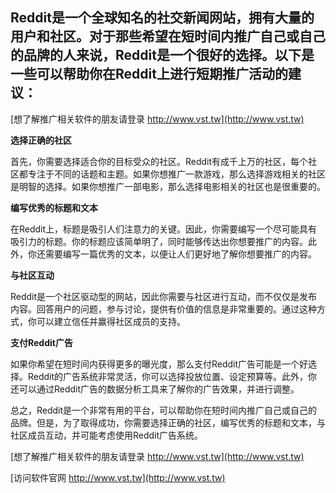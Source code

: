 ## **Reddit是一个全球知名的社交新闻网站，拥有大量的用户和社区。对于那些希望在短时间内推广自己或自己的品牌的人来说，Reddit是一个很好的选择。以下是一些可以帮助你在Reddit上进行短期推广活动的建议：**

[想了解推广相关软件的朋友请登录 http://www.vst.tw](http://www.vst.tw)

**选择正确的社区**

首先，你需要选择适合你的目标受众的社区。Reddit有成千上万的社区，每个社区都专注于不同的话题和主题。如果你想推广一款游戏，那么选择游戏相关的社区是明智的选择。如果你想推广一部电影，那么选择电影相关的社区也是很重要的。

**编写优秀的标题和文本**

在Reddit上，标题是吸引人们注意力的关键。因此，你需要编写一个尽可能具有吸引力的标题。你的标题应该简单明了，同时能够传达出你想要推广的内容。此外，你还需要编写一篇优秀的文本，以便让人们更好地了解你想要推广的内容。

**与社区互动**

Reddit是一个社区驱动型的网站，因此你需要与社区进行互动，而不仅仅是发布内容。回答用户的问题，参与讨论，提供有价值的信息是非常重要的。通过这种方式，你可以建立信任并赢得社区成员的支持。

**支付Reddit广告**

如果你希望在短时间内获得更多的曝光度，那么支付Reddit广告可能是一个好选择。Reddit的广告系统非常灵活，你可以选择投放位置、设定预算等。此外，你还可以通过Reddit广告的数据分析工具来了解你的广告效果，并进行调整。

总之，Reddit是一个非常有用的平台，可以帮助你在短时间内推广自己或自己的品牌。但是，为了取得成功，你需要选择正确的社区，编写优秀的标题和文本，与社区成员互动，并可能考虑使用Reddit广告系统。

[想了解推广相关软件的朋友请登录 http://www.vst.tw](http://www.vst.tw)


[访问软件官网 http://www.vst.tw](http://www.vst.tw)
